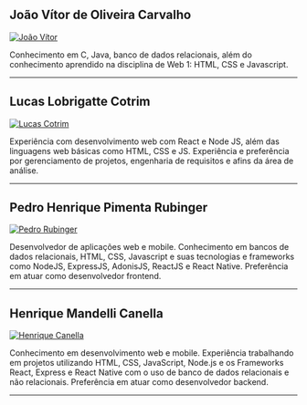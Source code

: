 

## João Vítor de Oliveira Carvalho

[![João Vítor](https://avatars.githubusercontent.com/u/37112993?v=4)](https://github.com/JVitorRetucci)

Conhecimento em C, Java, banco de dados relacionais, além do conhecimento aprendido na disciplina de Web 1: HTML, CSS e Javascript.

---

## Lucas Lobrigatte Cotrim

[![Lucas Cotrim](https://avatars.githubusercontent.com/u/37120550?v=4)](https://github.com/LuLCotrim)

Experiência com desenvolvimento web com React e Node JS, além das linguagens web básicas como HTML, CSS e JS. Experiência e preferência por gerenciamento de projetos, engenharia de requisitos e afins da área de análise.

---

## Pedro Henrique Pimenta Rubinger

[![Pedro Rubinger](https://avatars.githubusercontent.com/u/37129467?v=4)](https://github.com/pedrorubinger)

Desenvolvedor de aplicações web e mobile. Conhecimento em bancos de dados relacionais, HTML, CSS, Javascript e suas tecnologias e frameworks como NodeJS, ExpressJS, AdonisJS, ReactJS e React Native. Preferência em atuar como desenvolvedor frontend.

---

## Henrique Mandelli Canella

[![Henrique Canella](https://avatars.githubusercontent.com/u/37094535?v=4)](https://github.com/henriquecanella)

Conhecimento em desenvolvimento web e mobile. Experiência trabalhando em projetos utilizando HTML, CSS, JavaScript, Node.js e os Frameworks React, Express e React Native com o uso de banco de dados relacionais e não relacionais. Preferência em atuar como desenvolvedor backend.

---
